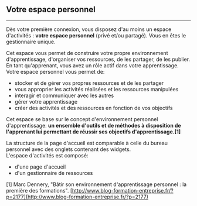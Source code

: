 ## Votre espace personnel

---

Dès votre première connexion, vous disposez d'au moins un espace d'activités : **votre espace personnel** \(privé et/ou partagé\). Vous en êtes le gestionnaire unique.

Cet espace vous permet de construire votre propre environnement d'apprentissage, d'organiser vos ressources, de les partager, de les publier. En tant qu'apprenant, vous avez un rôle actif dans votre apprentissage. Votre espace personnel vous permet de:

* stocker et de gérer vos propres ressources et de les partager
* vous approprier les activités réalisées et les ressources manipulées
* interagir et communiquer avec les autres
* gérer votre apprentissage
* créer des activités et des ressources en fonction de vos objectifs

Cet espace se base sur le concept d'environnement personnel d'apprentissage: **un ensemble d'outils et de méthodes à disposition de l'apprenant lui permettant de réussir ses objectifs d'apprentissage.\[1\]**

La structure de la page d'accueil est comparable à celle du bureau personnel avec des onglets contenant des widgets.  
L'espace d'activités est composé:

* d'une page d'accueil
* d'un gestionnaire de ressources

\[1\] Marc Dennery, "Bâtir son environnement d'apprentissage personnel : la première des formations". [http://www.blog-formation-entreprise.fr/?p=2177](http://www.blog-formation-entreprise.fr/?p=2177)

